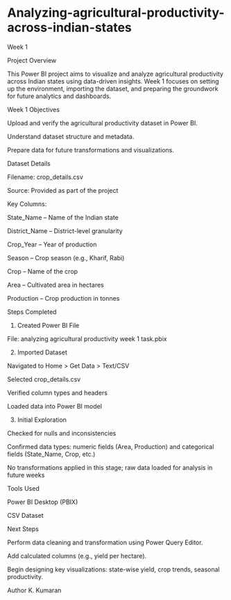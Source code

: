 # Analyzing-agricultural-productivity-across-indian-states

Week 1

Project Overview

This Power BI project aims to visualize and analyze agricultural productivity across Indian states using data-driven insights. Week 1 focuses on setting up the environment, importing the dataset, and preparing the groundwork for future analytics and dashboards.

Week 1 Objectives

Upload and verify the agricultural productivity dataset in Power BI.

Understand dataset structure and metadata.

Prepare data for future transformations and visualizations.


Dataset Details

Filename: crop_details.csv

Source: Provided as part of the project

Key Columns:

State_Name – Name of the Indian state

District_Name – District-level granularity

Crop_Year – Year of production

Season – Crop season (e.g., Kharif, Rabi)

Crop – Name of the crop

Area – Cultivated area in hectares

Production – Crop production in tonnes


Steps Completed

1. Created Power BI File

File: analyzing agricultural productivity week 1 task.pbix



2. Imported Dataset

Navigated to Home > Get Data > Text/CSV

Selected crop_details.csv

Verified column types and headers

Loaded data into Power BI model



3. Initial Exploration

Checked for nulls and inconsistencies

Confirmed data types: numeric fields (Area, Production) and categorical fields (State_Name, Crop, etc.)

No transformations applied in this stage; raw data loaded for analysis in future weeks

Tools Used

Power BI Desktop (PBIX)

CSV Dataset


Next Steps

Perform data cleaning and transformation using Power Query Editor.

Add calculated columns (e.g., yield per hectare).

Begin designing key visualizations: state-wise yield, crop trends, seasonal productivity.


Author
  K. Kumaran
